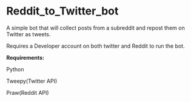 # Reddit_to_Twitter_bot

A simple bot that will collect posts from a subreddit and repost them on Twitter as tweets.

Requires a Developer account on both twitter and Reddit to run the bot.

**Requirements:**

Python 

Tweepy(Twitter API)

Praw(Reddit API)
